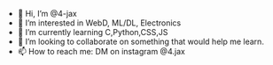 - 👋 Hi, I’m @4-jax
- 👀 I’m interested in WebD, ML/DL, Electronics
- 🌱 I’m currently learning C,Python,CSS,JS
- 💞️ I’m looking to collaborate on something that would help me learn.
- 📫 How to reach me: DM on instagram @4.jax

<!---
4-jax/4-jax is a ✨ special ✨ repository because its `README.md` (this file) appears on your GitHub profile.
You can click the Preview link to take a look at your changes.
--->

